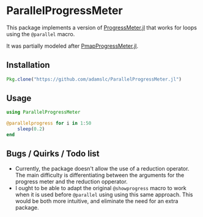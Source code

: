 # ParallelProgressMeter

This package implements a version of [ProgressMeter.jl](https://github.com/timholy/ProgressMeter.jl) that works for loops using the `@parallel` macro.

It was partially modeled after [PmapProgressMeter.jl](https://github.com/slundberg/PmapProgressMeter.jl).

## Installation
```julia
Pkg.clone("https://github.com/adamslc/ParallelProgressMeter.jl")
```

## Usage
```julia
using ParallelProgressMeter

@parallelprogress for i in 1:50
    sleep(0.2)
end
```
    
## Bugs / Quirks / Todo list
 *  Currently, the package doesn't allow the use of a reduction operator. The main difficulty is differentiating
    between the arguments for the progress meter and the reduction opperator.
 *  I ought to be able to adapt the original `@showprogress` macro to work when it is used before `@parallel` using
    using this same approach. This would be both more intuitive, and eliminate the need for an extra package.
